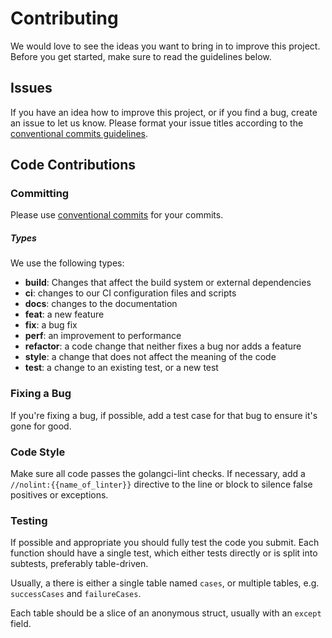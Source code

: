 # Contributing

We would love to see the ideas you want to bring in to improve this project.
Before you get started, make sure to read the guidelines below.

## Issues

If you have an idea how to improve this project, or if you find a bug, create an issue to let us know.
Please format your issue titles according to the [conventional commits guidelines](https://www.conventionalcommits.org/en/v1.0.0/).

## Code Contributions

### Committing

Please use [conventional commits](https://www.conventionalcommits.org/en/v1.0.0/) for your commits.

##### Types
We use the following types:

- **build**: Changes that affect the build system or external dependencies
- **ci**: changes to our CI configuration files and scripts
- **docs**: changes to the documentation
- **feat**: a new feature
- **fix**: a bug fix
- **perf**: an improvement to performance
- **refactor**: a code change that neither fixes a bug nor adds a feature
- **style**: a change that does not affect the meaning of the code
- **test**: a change to an existing test, or a new test

### Fixing a Bug

If you're fixing a bug, if possible, add a test case for that bug to ensure it's gone for good.

### Code Style

Make sure all code passes the golangci-lint checks.
If necessary, add a `//nolint:{{name_of_linter}}` directive to the line or block to silence false positives or exceptions.

### Testing

If possible and appropriate you should fully test the code you submit.
Each function should have a single test, 
which either tests directly or is split into subtests, preferably table-driven.

Usually, a there is either a single table named `cases`, or multiple tables, 
e.g. `successCases` and `failureCases`.

Each table should be a slice of an anonymous struct, usually with an `except` field.
